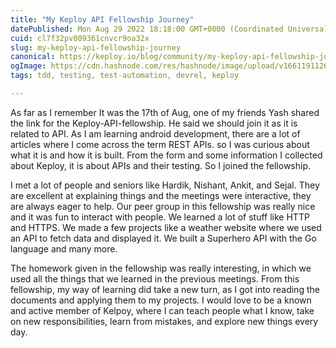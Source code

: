 ```yaml
---
title: "My Keploy API Fellowship Journey"
datePublished: Mon Aug 29 2022 18:18:00 GMT+0000 (Coordinated Universal Time)
cuid: cl7f32pv009361cnvcr9oa32x
slug: my-keploy-api-fellowship-journey
canonical: https://keploy.io/blog/community/my-keploy-api-fellowship-journey
ogImage: https://cdn.hashnode.com/res/hashnode/image/upload/v1661191126582/mbwcoNQ0I.png
tags: tdd, testing, test-automation, devrel, keploy

---
```


As far as I remember It was the 17th of Aug, one of my friends Yash shared the link for the Keploy-API-fellowship. He said we should join it as it is related to API. As I am learning android development, there are a lot of articles where I come across the term REST APIs. so I was curious about what it is and how it is built. From the form and some information I collected about Keploy, it is about APIs and their testing.
So I joined the fellowship.

I met a lot of people and seniors like Hardik, Nishant, Ankit, and Sejal. They are excellent at explaining things and the meetings were interactive, they are always eager to help. Our peer group in this fellowship was really nice and it was fun to interact with people.
We learned a lot of stuff like HTTP and HTTPS. We made a few projects like a weather website where we used an API to fetch data and displayed it. We built a Superhero API with the Go language and many more. 

The homework given in the fellowship was really interesting, in which we used all the things that we learned in the previous meetings. From this fellowship, my way of learning did take a new turn, as I got into reading the documents and applying them to my projects.
 I would love to be a known and active member of Kelpoy, where I can teach people what I know, take on new responsibilities, learn from mistakes, and explore new things every day.
